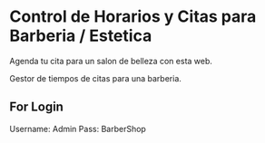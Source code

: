 # Control de Horarios y Citas para Barberia / Estetica
Agenda tu cita para un salon de belleza con esta web.
<p>Gestor de tiempos de citas para una barberia.</p>


## For Login
Username: Admin
Pass: BarberShop

